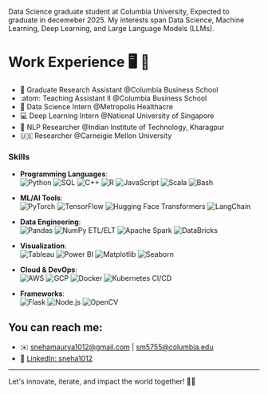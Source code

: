 Data Science graduate student at Columbia University, Expected to graduate in decemeber 2025. My interests span Data Science, Machine Learning, Deep Learning, and Large Language Models (LLMs). 

# Work Experience 🖥️ :briefcase:
- 📜 Graduate Research Assistant @Columbia Business School
- :atom: Teaching Assistant II @Columbia Business School
- :bookmark: Data Science Intern @Metropolis Healthacre
- :computer: Deep Learning Intern @National University of Singapore
- :school: NLP Researcher @Indian Institute of Technology, Kharagpur
- :us: Researcher @Carneigie Mellon University

### Skills

- **Programming Languages**:  
  ![Python](https://img.shields.io/badge/-Python-3776AB?style=flat&logo=python&logoColor=white) ![SQL](https://img.shields.io/badge/-SQL-4479A1?style=flat&logo=postgresql&logoColor=white) ![C++](https://img.shields.io/badge/-C++-00599C?style=flat&logo=cplusplus&logoColor=white) ![R](https://img.shields.io/badge/-R-276DC3?style=flat&logo=r&logoColor=white) ![JavaScript](https://img.shields.io/badge/-JavaScript-F7DF1E?style=flat&logo=javascript&logoColor=black) ![Scala](https://img.shields.io/badge/-Scala-DC322F?style=flat&logo=scala&logoColor=white) ![Bash](https://img.shields.io/badge/-Bash-4EAA25?style=flat&logo=gnu-bash&logoColor=white)

- **ML/AI Tools**:  
  ![PyTorch](https://img.shields.io/badge/-PyTorch-EE4C2C?style=flat&logo=pytorch&logoColor=white) ![TensorFlow](https://img.shields.io/badge/-TensorFlow-FF6F00?style=flat&logo=tensorflow&logoColor=white) ![Hugging Face Transformers](https://img.shields.io/badge/-Hugging%20Face-FCC624?style=flat&logo=huggingface&logoColor=black) ![LangChain](https://img.shields.io/badge/-LangChain-blue)

- **Data Engineering**:  
  ![Pandas](https://img.shields.io/badge/-Pandas-150458?style=flat&logo=pandas&logoColor=white) ![NumPy](https://img.shields.io/badge/-NumPy-013243?style=flat&logo=numpy&logoColor=white) ETL/ELT ![Apache Spark](https://img.shields.io/badge/-Apache%20Spark-E25A1C?style=flat&logo=apachespark&logoColor=white) ![DataBricks](https://img.shields.io/badge/-DataBricks-FF3621?style=flat&logo=databricks&logoColor=white)

- **Visualization**:  
  ![Tableau](https://img.shields.io/badge/-Tableau-E97627?style=flat&logo=tableau&logoColor=white) ![Power BI](https://img.shields.io/badge/-Power%20BI-F2C811?style=flat&logo=powerbi&logoColor=black) ![Matplotlib](https://img.shields.io/badge/-Matplotlib-00599C?style=flat) ![Seaborn](https://img.shields.io/badge/-Seaborn-3776AB?style=flat)

- **Cloud & DevOps**:  
  ![AWS](https://img.shields.io/badge/-AWS-232F3E?style=flat&logo=amazonaws&logoColor=white) ![GCP](https://img.shields.io/badge/-GCP-4285F4?style=flat&logo=googlecloud&logoColor=white) ![Docker](https://img.shields.io/badge/-Docker-2496ED?style=flat&logo=docker&logoColor=white) ![Kubernetes](https://img.shields.io/badge/-Kubernetes-326CE5?style=flat&logo=kubernetes&logoColor=white) CI/CD

- **Frameworks**:  
  ![Flask](https://img.shields.io/badge/-Flask-000000?style=flat&logo=flask&logoColor=white) ![Node.js](https://img.shields.io/badge/-Node.js-339933?style=flat&logo=nodedotjs&logoColor=white) ![OpenCV](https://img.shields.io/badge/-OpenCV-5C3EE8?style=flat&logo=opencv&logoColor=white)

  
## You can reach me:

- ✉️ [snehamaurya1012@gmail.com](mailto:snehamaurya1012@gmail.com) | [sm5755@columbia.edu](mailto:sm5755@columbia.edu)
- 🔗 [LinkedIn: sneha1012](https://linkedin.com/in/sneha101202)


---

Let's innovate, iterate, and impact the world together! 🚀🌟


<!--*sneha1012/sneha1012** is a ✨ _special_ ✨ repository because its `README.md` (this file) appears on your GitHub profile.

Here are some ideas to get you started:

- 🔭 I’m currently working on ...
- 🌱 I’m currently learning ...
- 👯 I’m looking to collaborate on ...
- 🤔 I’m looking for help with ...
- 💬 Ask me about ...
- 📫 How to reach me: ...
- 😄 Pronouns: ...
- ⚡ Fun fact: ...
-->

